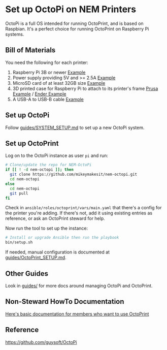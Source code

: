# Set up OctoPi on NEM Printers

OctoPi is a full OS intended for running OctoPrint, and is based on Raspbian.  It's a perfect choice for running OctoPrint on Raspberry Pi systems.

## Bill of Materials

You need the following for each printer:

1. Raspberry Pi 3B or newer [Example](https://www.canakit.com/raspberry-pi/pi-3-model-b-plus-kits)
2. Power supply providing 5V and >= 2.5A [Example](https://www.canakit.com/official-raspberry-pi-power-supply.html)
3. MicroSD card of at least 32GB size [Example](https://www.amazon.com/s?k=micro+sd+card+128GB)
4. 3D printed case for Raspberry Pi to attach to its printer's frame [Prusa Example](https://www.thingiverse.com/thing:2334119) / [Ender Example](https://www.thingiverse.com/thing:4586351)
5. A USB-A to USB-B cable [Example](https://www.amazon.com/s?k=usb-a+to+usb-b)

## Set up OctoPi

Follow [guides/SYSTEM_SETUP.md](guides/SYSTEM_SETUP.md) to set up a new OctoPi system.

## Set up OctoPrint

Log on to the OctoPi instance as user `pi` and run:

```bash
# Clone/update the repo for NEM-OctoPi
if [[ ! -d nem-octopi ]]; then
  git clone https://github.com/mikeymakesit/nem-octopi.git
  cd nem-octopi
else
  cd nem-octopi
  git pull
fi
```

Check in `ansible/roles/octoprint/vars/main.yaml` that there's a config for the printer you're adding.  If there's not, add it using existing entries as reference, or ask an OctoPrint steward for help.

Now run the tool to set up the instance:

```bash
# Install or upgrade Ansible then run the playbook
bin/setup.sh
```

If needed, manual configuration is documented at [guides/OctoPrint_SETUP.md](guides/OctoPrint_SETUP.md).

## Other Guides

Look in [guides/](guides/) for more docs around managing OctoPi and OctoPrint.

## Non-Steward HowTo Documentation

[Here's basic documentation for members who want to use OctoPrint](https://docs.google.com/document/d/19koeQdrWI8UM_GHkYruB8IRlSfDRL1jBYS-6IkQEMAU/edit?usp=sharing)

## Reference

<https://github.com/guysoft/OctoPi>
